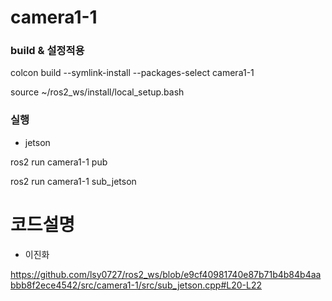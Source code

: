 # camera1-1

### build & 설정적용

colcon build --symlink-install --packages-select camera1-1

source ~/ros2_ws/install/local_setup.bash

### 실행

- jetson

ros2 run camera1-1 pub

ros2 run camera1-1 sub_jetson


#  코드설명

- 이진화

https://github.com/lsy0727/ros2_ws/blob/e9cf40981740e87b71b4b84b4aabbb8f2ece4542/src/camera1-1/src/sub_jetson.cpp#L20-L22
